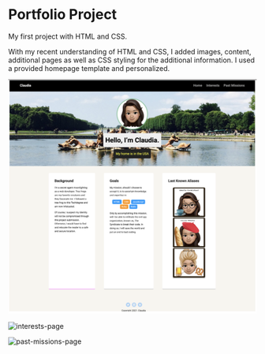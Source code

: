 # Portfolio Project
My first project with HTML and CSS. 

With my recent understanding of HTML and CSS, I added images, content, additional pages as well as CSS styling for the additional information. I used a provided homepage template and personalized.

![homepage](screenshots/home.png)



![interests-page](screenshots/interests.png)



![past-missions-page](screenshots/pastMissions.png)
